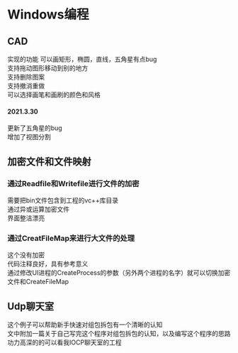 # Windows编程
## CAD  
实现的功能 
可以画矩形，椭圆，直线，五角星有点bug  
支持拖动图形移动到别的地方  
支持删除图案  
支持撤消重做  
可以选择画笔和画刷的颜色和风格  
#### 2021.3.30  
更新了五角星的bug  
增加了视图分割  


## 加密文件和文件映射  
### 通过Readfile和Writefile进行文件的加密  
需要把bin文件包含到工程的vc++库目录   
通过异或运算加密文件   
界面整洁漂亮   
### 通过CreatFileMap来进行大文件的处理  
这个没有加密   
代码注释良好，具有参考意义  
通过修改UI进程的CreateProcess的参数（另外两个进程的名字）就可以切换加密文件和CreateFileMap 
## Udp聊天室 
这个例子可以帮助新手快速对组包拆包有一个清晰的认知   
文中附加一篇关于自己写完这个程序对组包拆包的认知，以及编写这个程序的思路  
功力高深的的可以看我IOCP聊天室的工程  


